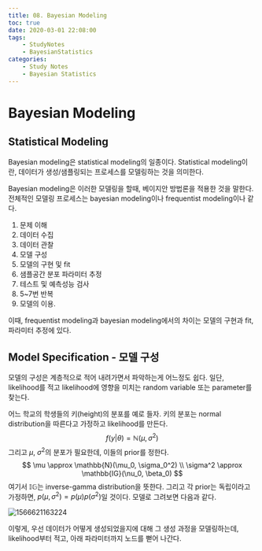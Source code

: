 ```yaml
---
title: 08. Bayesian Modeling
toc: true
date: 2020-03-01 22:08:00
tags:
	- StudyNotes
	- BayesianStatistics
categories:
	- Study Notes
	- Bayesian Statistics
---
```




# Bayesian Modeling



## Statistical Modeling

Bayesian modeling은 statistical modeling의 일종이다. Statistical modeling이란, 데이터가 생성/샘플링되는 프로세스를 모델링하는 것을 의미한다.

Bayesian modeling은 이러한 모델링을 할때, 베이지안 방법론을 적용한 것을 말한다. 전체적인 모델링 프로세스는 bayesian modeling이나 frequentist modeling이나 같다.

1. 문제 이해
2. 데이터 수집
3. 데이터 관찰
4. 모델 구성
5. 모델의 구현 및 fit
6. 샘플공간 분포 파라미터 추정
7. 테스트 및 예측성능 검사
8. 5~7번 반복
9. 모델의 이용.

이때, frequentist modeling과 bayesian modeling에서의 차이는 모델의 구현과 fit, 파라미터 추정에 있다.



## Model Specification - 모델 구성

모델의 구성은 계층적으로 적어 내려가면서 파악하는게 어느정도 쉽다. 일단, likelihood를 적고 likelihood에 영향을 미치는 random variable 또는 parameter를 찾는다.

어느 학교의 학생들의 키(height)의 분포를 예로 들자. 키의 분포는 normal distribution을 따른다고 가정하고 likelihood를 만든다.
$$
f(y|\theta) = \mathbb{N}(\mu, \sigma^2)
$$
그리고 $\mu$, $\sigma^2$의 분포가 필요한데, 이들의 prior를 정한다.
$$
\mu \approx \mathbb{N}(\mu_0, \sigma_0^2) \\
\sigma^2 \approx \mathbb{IG}(\nu_0, \beta_0)
$$
여기서 $\mathbb{IG}$는 inverse-gamma distribution을 뜻한다. 그리고 각 prior는 독립이라고 가정하면, $p(\mu,\sigma^2) = p(\mu)p(\sigma^2)$일 것이다. 모델로 그려보면 다음과 같다.

![1566621163224](../../../../../../Notes/note-images/08_Bayesian_Modeling/1566621163224.png)

이렇게, 우선 데이터가 어떻게 생성되었을지에 대해 그 생성 과정을 모델링하는데, likelihood부터 적고, 아래 파라미터까지 노드를 뻗어 나간다.